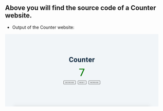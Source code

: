 ## Above you will find the source code of a Counter website.

- Output of the Counter website:

![counter](./output.png)
